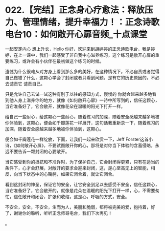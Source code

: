 # 022.【完结】正念身心疗愈法：释放压力、管理情绪，提升幸福力！：正念诗歌电台10：如何敞开心扉音频_十点课堂

一起安定内心 想上升长，Hello 你好，欢迎来到胡婷婷的正念诗歌电台，我是婷婷，在上一课中，我们一起感受了非自我中心滋养练习，这个练习是敞开心扉的重要练习，或许会有小伙伴在最初做这个练习的时候。

遗憾为什么很难从对方身上看到那么多的美好，在这种情况下，不必自责或者觉得自己做错了什么，这颗心学会了封闭或者只看到问题，是有它的历史原因的，不必去谴责它 谴责自己。

只是允许自己去试一试这种有别于以往的感知方式，慢慢的 你就会越来越多地看到他人身上滋养你的地方，就像《如何敞开心扉》一诗中所写到的，信任这颗心，当它准备好了，它会敞开，就像花朵在温暖的阳光下打开一样。

给自己一些耐心，给这颗心一些耐心，随着练习的加深，随着安全感越来越多地被你体验到，这颗心，便会如千瓣莲花一样展开，这句话我重新录一下，随着练习的加深，随着安全感越来越多地被你体验到，这颗心。

便会如千瓣莲花一样绽放，下面，让我们一起来欣赏一下，Jeff Forster这首小诗，《如何敞开心扉》，不要试图敞开你的心，那将是对你当下体验的含蓄侵略，永远不要告诉一颗封闭的心要敞开。

当它感受到你的抵抗和不准许时，为了保护自己，它会封闭得更紧，只有在适当的条件下，心才会舒展，对敞开的要求会迎来封闭，这，是心至高无上的智能，相反，向当下状态中的心鞠躬，如果它闭合着，就让它闭合。

看到这封闭的神圣，保证它的安全，让它安全到足以去感受不安全，信任这颗心，当它准备好了，它会敞开的，就像是花朵在温暖的阳光下打开一样，心，不需要匆忙，信任敞开和闭合，扩张和收缩，这是心，呼吸的方式，安全。

不安全，安全，不安全，生而为人，美丽和脆弱，都将被完美的爱，抱持着，好了，谢谢你的聆听，听听正念师哥电台，我们下次再见！

。